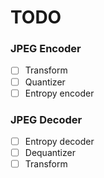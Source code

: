 # TODO
### JPEG Encoder
- [ ] Transform
- [ ] Quantizer
- [ ] Entropy encoder

### JPEG Decoder
- [ ] Entropy decoder
- [ ] Dequantizer
- [ ] Transform
